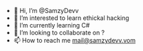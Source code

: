 - 👋 Hi, I’m @SamzyDevv
- 👀 I’m interested to learn ethickal hacking
- 🌱 I’m currently learning C#
- 💞️ I’m looking to collaborate on ?
- 📫 How to reach me mail@samzydevv.vom

<!---
SamzyDevv/SamzyDevv is a ✨ special ✨ repository because its `README.md` (this file) appears on your GitHub profile.
You can click the Preview link to take a look at your changes.
--->
